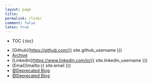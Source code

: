 ```yaml
---
layout: page
title:
permalink: /link/
comment: false
latex: true
---
```

* TOC
{:toc}

- [Github](https://github.com/{{ site.github_username }})
- [Archive](https://docs.dgpr.me)
- [Linkedin](https://www.linkedin.com/in/{{ site.linkedin_username }})
- [Email](mailto:{{ site.email }})
- [@Deprecated Blog](https://velog.io/@dragonappear)
- [@Deprecated Blog](https://velog.io/@yyong3519)